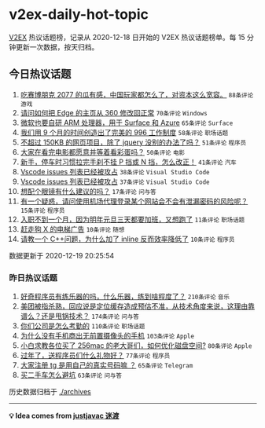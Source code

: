# v2ex-daily-hot-topic

[V2EX](https://www.v2ex.com/) 热议话题榜，记录从 2020-12-18 日开始的 V2EX 热议话题榜单。每 15 分钟更新一次数据，按天归档。

## 今日热议话题

<!-- TODAY BEGIN -->
1. [吃赛博朋克 2077 的瓜有感，中国玩家都怎么了，对资本这么宽容。](https://www.v2ex.com/t/736999) ``88条评论`` ``游戏``
1. [请问如何把 Edge 的主页从 360 修改回正常](https://www.v2ex.com/t/736961) ``70条评论`` ``Windows``
1. [微软也要自研 ARM 处理器，用于 Surface 和 Azure](https://www.v2ex.com/t/736954) ``65条评论`` ``Surface``
1. [我们用 9 个月的时间创造出了完美的 996 工作制度](https://www.v2ex.com/t/737054) ``58条评论`` ``职场话题``
1. [不超过 150KB 的网页项目，除了 jquery 没别的办法了吗？](https://www.v2ex.com/t/737048) ``51条评论`` ``程序员``
1. [大家在看完电影都愿意并等着看彩蛋吗？](https://www.v2ex.com/t/736956) ``50条评论`` ``电影``
1. [新手，停车时习惯拉完手刹不挂 P 挡或 N 挡，怎么改正！](https://www.v2ex.com/t/736988) ``41条评论`` ``汽车``
1. [Vscode issues 列表已经被攻占](https://www.v2ex.com/t/737099) ``38条评论`` ``Visual Studio Code``
1. [Vscode issues 列表已经被攻占](https://www.v2ex.com/t/737099) ``37条评论`` ``Visual Studio Code``
1. [想配个眼镜有什么建议的吗？](https://www.v2ex.com/t/737066) ``17条评论`` ``问与答``
1. [有一个疑惑，请问使用机场代理登录某个网站会不会有泄漏密码的风险呢？](https://www.v2ex.com/t/737094) ``15条评论`` ``程序员``
1. [入职不到一个月，因为明年元旦三天都要加班，又想跑了](https://www.v2ex.com/t/737062) ``11条评论`` ``职场话题``
1. [赶走狗 X 的电梯广告](https://www.v2ex.com/t/737088) ``10条评论`` ``随想``
1. [请教一个 C++问题，为什么加了 inline 反而效率降低了](https://www.v2ex.com/t/737087) ``10条评论`` ``程序员``

数据更新于 2020-12-19 20:25:54
<!-- TODAY END -->

### 昨日热议话题

<!-- YESTERDAY BEGIN -->
1. [好奇程序员有练乐器的吗，什么乐器，练到啥程度了？](https://www.v2ex.com/t/736641) ``210条评论`` ``音乐``
1. [美团被指杀熟，回应说是定位缓存造成预估不准，从技术角度来说，这理由靠谱么？还是甩锅技术？](https://www.v2ex.com/t/736637) ``174条评论`` ``问与答``
1. [你们公司是怎么考勤的](https://www.v2ex.com/t/736660) ``110条评论`` ``职场话题``
1. [为什么没有手机商出无前置摄像头的手机](https://www.v2ex.com/t/736611) ``103条评论`` ``Apple``
1. [小白求教各位买了 256mac 的老大哥们，如何优化磁盘空间?](https://www.v2ex.com/t/736679) ``80条评论`` ``Apple``
1. [过年了，送程序员们什么礼物好？](https://www.v2ex.com/t/736680) ``77条评论`` ``程序员``
1. [大家注册 tg 是用自己的真实号码嘛 ？](https://www.v2ex.com/t/736605) ``65条评论`` ``Telegram``
1. [买二手车怎么避坑](https://www.v2ex.com/t/736668) ``63条评论`` ``问与答``
<!-- YESTERDAY END -->

历史数据归档于 [./archives](./archives)

---

**💡 Idea comes from [justjavac 迷渡](https://github.com/justjavac/)**

